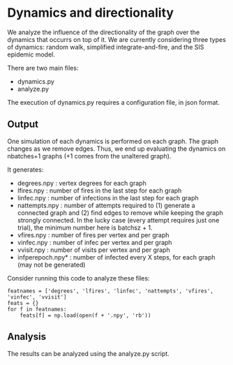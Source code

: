 # Dynamics and directionality
We analyze the influence of the directionality of the graph over the dynamics that occurrs on top of it. We are currently considering three types of dynamics: random walk, simplified integrate-and-fire, and the SIS epidemic model.

There are two main files:
 * dynamics.py
 * analyze.py

The execution of dynamics.py requires a configuration file, in json format.

## Output
One simulation of each dynamics is performed on each graph. The graph changes as we remove edges. Thus, we end up evaluating the dynamics on nbatches+1 graphs (+1 comes from the unaltered graph). 


It generates:
 * degrees.npy : vertex degrees for each graph
 * lfires.npy : number of fires in the last step for each graph
 * linfec.npy : number of infections in the last step for each graph
 * nattempts.npy : number of attempts required to (1) generate a connected graph and (2) find edges to remove while keeping the graph strongly connected. In the lucky case (every attempt requires just one trial), the minimum number here is batchsz + 1.
 * vfires.npy : number of fires per vertex and per graph
 * vinfec.npy : number of infec per vertex and per graph
 * vvisit.npy : number of visits per vertex and per graph
 * infperepoch.npy* : number of infected every X steps, for each graph (may not be generated)

Consider running this code to analyze these files:

```
featnames = ['degrees', 'lfires', 'linfec', 'nattempts', 'vfires', 'vinfec', 'vvisit']
feats = {}
for f in featnames:
    feats[f] = np.load(open(f + '.npy', 'rb'))
```

## Analysis
The results can be analyzed using the analyze.py script.
